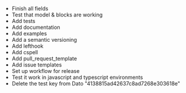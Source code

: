 - Finish all fields
- Test that model & blocks are working
- Add tests
- Add documentation
- Add examples
- Add a semantic versioning
- Add lefthook
- Add cspell
- Add pull_request_template
- Add issue templates
- Set up workflow for release
- Test it work in javascript and typescript environments
- Delete the test key from Dato "4138815ad42637c8ad7268e303618e"